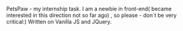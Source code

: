 PetsPaw - my internship task.
I am a newbie in front-end( became interested in this direction not so far ago) , so please - don`t be very critical:)
Written on Vanilla JS and JQuery.
